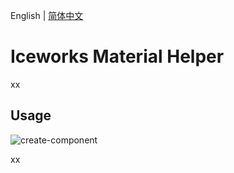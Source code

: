 English | [简体中文](./README.md)

# Iceworks Material Helper

xx

## Usage

![create-component](https://img.alicdn.com/tfs/TB1.WORe5cKOu4jSZKbXXc19XXa-960-600.gif)

xx


